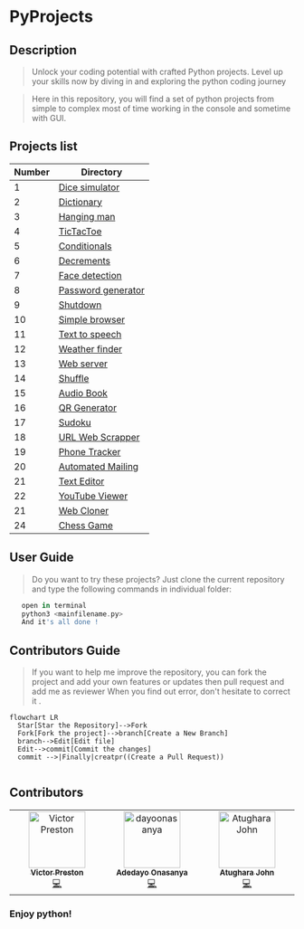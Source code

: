 # PyProjects

## Description
 >Unlock your coding potential with crafted Python projects. Level up your skills now by diving in and exploring the python coding journey 
 
 >Here in this repository, you will find a set of python projects from simple to complex 
 >most of time working in the console and sometime with GUI.
 
 ## Projects list
 
| Number | Directory |
|--------|------|
| 1      | [Dice simulator](./0x01-Dice) |
| 2      | [Dictionary](./0x02-Dictionary) |
| 3      | [Hanging man](./0x03-HangingMan) |
| 4      | [TicTacToe](./0x04-TicTacToe) |
| 5      | [Conditionals](./0x05-Conditional) |
| 6      | [Decrements](./0x06-Decrement) |
| 7      | [Face detection](./0x07-Face_detection) |
| 8      | [Password generator](./0x08-Passcode-generator) |
| 9      | [Shutdown](./0x09-Shutdown) |
| 10     | [Simple browser](./0x10-Simple-browser) |
| 11     | [Text to speech](./0x11-Text-to-Speech) |
| 12     | [Weather finder](./0x12-Weather-finder) |
| 13     | [Web server](./0x13-Web_server) |
| 14     | [Shuffle](./0x14-Shuffle) |
| 15     | [Audio Book](./0x15-Audio-Book) |
| 16     | [QR Generator](./0x16-QR-Generator) |
| 17     | [Sudoku](./0x17-Sudoku) |
| 18     | [URL Web Scrapper](./0x18-Url-Web-Scraper) |
| 19     | [Phone Tracker](./0x19-Phone-Tracker) |
| 20     | [Automated Mailing](./0x20-AutomatedMailing) |
| 21     | [Text Editor](./0x21TextEditor) |
| 22     | [YouTube Viewer](./0x22-YouTubeViewer) |
| 21     | [Web Cloner](./0x23-WebCloner) |
| 24     | [Chess Game](./0x24-Chess_Game) |


 
 ## User Guide 
 
   > Do you want to try these projects? Just clone the current repository and type the following commands in individual folder:
```groovy   
   open in terminal
   python3 <mainfilename.py>
   And it's all done !
```
## Contributors Guide

  > If you want to help me improve the repository, you can fork the project and add your own features or updates then pull request and add me as reviewer
  > When you find out error, don't hesitate to correct it .
  ```mermaid
flowchart LR
    Star[Star the Repository]-->Fork
    Fork[Fork the project]-->branch[Create a New Branch]
    branch-->Edit[Edit file]
    Edit-->commit[Commit the changes]
    commit -->|Finally|creatpr((Create a Pull Request))
    
 ```


## Contributors

<!-- ALL-CONTRIBUTORS-LIST:START - Do not remove or modify this section -->
<!-- prettier-ignore-start -->
<!-- markdownlint-disable -->
<table>
  <tbody>
    <tr>
      <td align="center" valign="top" width="14.28%"><a href="https://github.com/victorpreston"><img src="https://avatars.githubusercontent.com/u/112781610?v=4?s=100" width="100px;" alt="Victor Preston"/><br /><sub><b>Victor Preston</b></sub></a><br /><a href="https://github.com/quizardhq/frontend/commits?author=victorpreston" title="Code">💻</a></td>
      <td align="center" valign="top" width="14.28%"><a href="http://github.com/dayoonasanya"><img src="https://avatars.githubusercontent.com/u/115120777?v=4?s=100" width="100px;" alt="dayoonasanya"/><br /><sub><b>Adedayo Onasanya</b></sub></a><br /><a href="https://github.com/quizardhq/frontend/commits?author=dayoonasanya" title="Code">💻</a></td>
      <td align="center" valign="top" width="14.28%"><a href="https://github.com/atugharajohn"><img src="https://avatars.githubusercontent.com/u/92631399?v=4?s=100" width="100px;" alt="Atughara John"/><br /><sub><b>Atughara John</b></sub></a><br /><a href="https://github.com/quizardhq/frontend/commits?author=atugharajohn" title="Code">💻</a></td>
    </tr>
  </tbody>
</table>
  
  
### Enjoy python!
